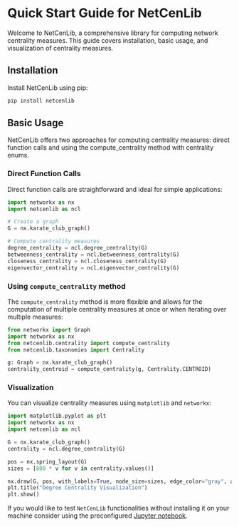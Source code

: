 # Quick Start Guide for NetCenLib

Welcome to NetCenLib, a comprehensive library for computing network centrality measures. This guide covers installation, basic usage, and visualization of centrality measures.

## Installation

Install NetCenLib using pip:

```bash
pip install netcenlib
```

## Basic Usage
NetCenLib offers two approaches for computing centrality measures: direct function calls and using the compute_centrality method with centrality enums.

### Direct Function Calls
Direct function calls are straightforward and ideal for simple applications:
```python
import networkx as nx
import netcenlib as ncl

# Create a graph
G = nx.karate_club_graph()

# Compute centrality measures
degree_centrality = ncl.degree_centrality(G)
betweenness_centrality = ncl.betweenness_centrality(G)
closeness_centrality = ncl.closeness_centrality(G)
eigenvector_centrality = ncl.eigenvector_centrality(G)
```
### Using `compute_centrality` method
The `compute_centrality` method is more flexible and allows for the computation of multiple centrality measures at once  or when iterating over multiple measures:
```python
from networkx import Graph
import networkx as nx
from netcenlib.centrality import compute_centrality
from netcenlib.taxonomies import Centrality

g: Graph = nx.karate_club_graph()
centrality_centroid = compute_centrality(g, Centrality.CENTROID)
```

### Visualization
You can visualize centrality measures using `matplotlib` and `networkx`:
```python
import matplotlib.pyplot as plt
import networkx as nx
import netcenlib as ncl

G = nx.karate_club_graph()
centrality = ncl.degree_centrality(G)

pos = nx.spring_layout(G)
sizes = [800 * v for v in centrality.values()]

nx.draw(G, pos, with_labels=True, node_size=sizes, edge_color="gray", alpha=0.4, linewidths=2)
plt.title("Degree Centrality Visualization")
plt.show()

```


If you would like to test ``NetCenLib`` functionalities without installing it on your machine consider using the preconfigured [Jupyter notebook](netcenlib.ipynb).


